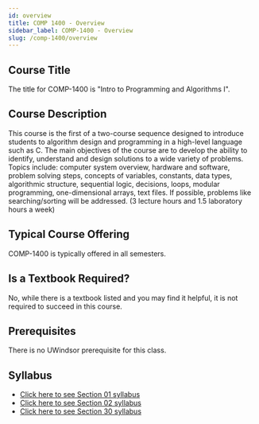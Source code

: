 ```yaml
---
id: overview
title: COMP 1400 - Overview
sidebar_label: COMP-1400 - Overview
slug: /comp-1400/overview
---
```


## Course Title

The title for COMP-1400 is "Intro to Programming and Algorithms I".

## Course Description

This course is the first of a two-course sequence designed to introduce students to algorithm design and programming in a high-level language such as C. The main objectives of the course are to develop the ability to identify, understand and design solutions to a wide variety of problems. Topics include: computer system overview, hardware and software, problem solving steps, concepts of variables, constants, data types, algorithmic structure, sequential logic, decisions, loops, modular programming, one-dimensional arrays, text files. If possible, problems like searching/sorting will be addressed. (3 lecture hours and 1.5 laboratory hours a week)

## Typical Course Offering

COMP-1400 is typically offered in all semesters.

## Is a Textbook Required?

No, while there is a textbook listed and you may find it helpful, it is not required to succeed in this course.

## Prerequisites

There is no UWindsor prerequisite for this class.

## Syllabus

- [Click here to see Section 01 syllabus](../../resources/syllabus/COMP-1400-01%20F24.pdf)
- [Click here to see Section 02 syllabus](../../resources/syllabus/COMP-1400-02%20F24.pdf)
- [Click here to see Section 30 syllabus](../../resources/syllabus/COMP-1400-30%20F24.pdf)

